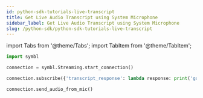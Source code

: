 ```yaml
---
id: python-sdk-tutorials-live-transcript
title: Get Live Audio Transcript using System Microphone
sidebar_label: Get Live Audio Transcript using System Microphone
slug: /python-sdk/python-sdk-tutorials-live-transcript
---
```

import Tabs from '@theme/Tabs';
import TabItem from '@theme/TabItem';

```py
import symbl

connection = symbl.Streaming.start_connection()

connection.subscribe({'transcript_response': lambda response: print('got this response from callback', response)})

connection.send_audio_from_mic()
```